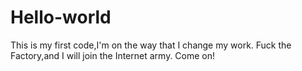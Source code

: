 # Hello-world

This is my first code,I'm on the way that I change my work.
Fuck the Factory,and I will join the Internet army.
Come on!
